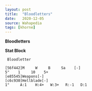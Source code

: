 ```yaml
---
layout: post
title:  "Bloodletters"
date:   2020-12-05
source: Wahapedia
tags: [khorne]
---
```


**Bloodletters**

**Stat Block**
```
 Bloodletter
```

```
[56f442]M     W     B     Sa    [-]
5"    1     10    5+    
[e85545]Weapons[-]
[c6c930]Hellblade[-]
1"     A:1    H:4+   W:3+   R:-1   D:1   
```


